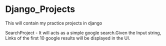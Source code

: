 # Django_Projects
This will contain my practice projects in django
 
SearchProject - It will acts as a simple google search.Given the Input string, Links of the first 10 google results will be displayed in the UI.
